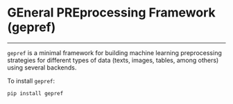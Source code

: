 # GEneral PREprocessing Framework (gepref)
---

`gepref` is a minimal framework for building machine learning preprocessing strategies for different types of data (texts, images, tables, among others) using several backends.

To install `gepref`:

```sh
pip install gepref
```
